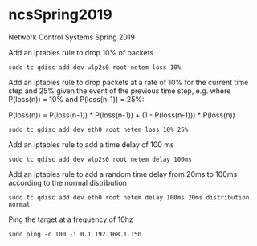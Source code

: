 # ncsSpring2019
Network Control Systems Spring 2019

Add an iptables rule to drop 10% of packets
```
sudo tc qdisc add dev wlp2s0 root netem loss 10%

```
Add an iptables rule to drop packets at a rate of 10% for the current time step and 25% given the event of the previous time step, e.g. where P(loss(n)) = 10% and P(loss(n-1)) = 25%:

P(loss(n)) = P(loss(n-1)) * P(loss(n-1)) + (1 - P(loss(n-1))) * P(loss(n))

```
sudo tc qdisc add dev eth0 root netem loss 10% 25%

```
Add an iptables rule to add a time delay of 100 ms
```
sudo tc qdisc add dev wlp2s0 root netem delay 100ms

```
Add an iptables rule to add a random time delay from 20ms to 100ms according to the normal distribution
```
sudo tc qdisc add dev eth0 root netem delay 100ms 20ms distribution normal

```
Ping the target at a frequency of 10hz
```
sudo ping -c 100 -i 0.1 192.168.1.150
```
